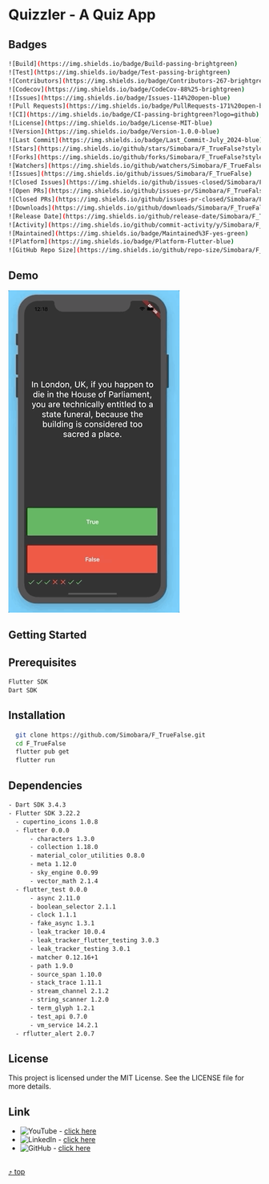 <a name="top"></a>
# Quizzler - A Quiz App

## Badges
```sh
![Build](https://img.shields.io/badge/Build-passing-brightgreen)
![Test](https://img.shields.io/badge/Test-passing-brightgreen)
![Contributors](https://img.shields.io/badge/Contributors-267-brightgreen)
![Codecov](https://img.shields.io/badge/CodeCov-88%25-brightgreen)
![Issues](https://img.shields.io/badge/Issues-114%20open-blue)
![Pull Requests](https://img.shields.io/badge/PullRequests-171%20open-blue)
![CI](https://img.shields.io/badge/CI-passing-brightgreen?logo=github)
![License](https://img.shields.io/badge/License-MIT-blue)
![Version](https://img.shields.io/badge/Version-1.0.0-blue)
![Last Commit](https://img.shields.io/badge/Last_Commit-July_2024-blue)
![Stars](https://img.shields.io/github/stars/Simobara/F_TrueFalse?style=social)
![Forks](https://img.shields.io/github/forks/Simobara/F_TrueFalse?style=social)
![Watchers](https://img.shields.io/github/watchers/Simobara/F_TrueFalse?style=social)
![Issues](https://img.shields.io/github/issues/Simobara/F_TrueFalse)
![Closed Issues](https://img.shields.io/github/issues-closed/Simobara/F_TrueFalse)
![Open PRs](https://img.shields.io/github/issues-pr/Simobara/F_TrueFalse)
![Closed PRs](https://img.shields.io/github/issues-pr-closed/Simobara/F_TrueFalse)
![Downloads](https://img.shields.io/github/downloads/Simobara/F_TrueFalse/total)
![Release Date](https://img.shields.io/github/release-date/Simobara/F_TrueFalse)
![Activity](https://img.shields.io/github/commit-activity/y/Simobara/F_TrueFalse)
![Maintained](https://img.shields.io/badge/Maintained%3F-yes-green)
![Platform](https://img.shields.io/badge/Platform-Flutter-blue)
![GitHub Repo Size](https://img.shields.io/github/repo-size/Simobara/F_TrueFalse)
```

## Demo
![Finished App](Quizzler.gif)


## Getting Started

## Prerequisites
  ```sh
  Flutter SDK
  Dart SDK
  ```

## Installation
```sh
  git clone https://github.com/Simobara/F_TrueFalse.git
  cd F_TrueFalse
  flutter pub get
  flutter run
```

## Dependencies
```sh
- Dart SDK 3.4.3
- Flutter SDK 3.22.2
  - cupertino_icons 1.0.8
  - flutter 0.0.0
      - characters 1.3.0
      - collection 1.18.0
      - material_color_utilities 0.8.0
      - meta 1.12.0
      - sky_engine 0.0.99
      - vector_math 2.1.4
  - flutter_test 0.0.0
      - async 2.11.0
      - boolean_selector 2.1.1
      - clock 1.1.1
      - fake_async 1.3.1
      - leak_tracker 10.0.4
      - leak_tracker_flutter_testing 3.0.3
      - leak_tracker_testing 3.0.1
      - matcher 0.12.16+1
      - path 1.9.0
      - source_span 1.10.0
      - stack_trace 1.11.1
      - stream_channel 2.1.2
      - string_scanner 1.2.0
      - term_glyph 1.2.1
      - test_api 0.7.0
      - vm_service 14.2.1
  - rflutter_alert 2.0.7
```


## License
This project is licensed under the MIT License. See the LICENSE file for more details.


## Link
- ![YouTube](https://img.shields.io/youtube/views/dQw4w9WgXcQ?style=social) - [click here](https://www.youtube.com/watch?v=dQw4w9WgXcQ)
- ![LinkedIn](https://img.shields.io/badge/LinkedIn-Connect-blue?style=social&logo=linkedin) - [click here](https://www.linkedin.com/in/siba2410)
- ![GitHub](https://img.shields.io/badge/GitHub-Profile-blue?style=social&logo=github) - [click here](https://github.com/Simobara)


##
[⤴️ top](#top)